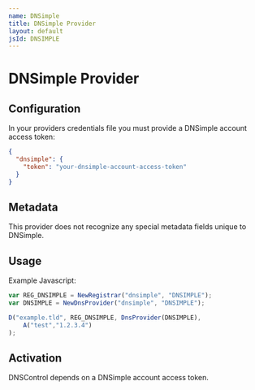 ```yaml
---
name: DNSimple
title: DNSimple Provider
layout: default
jsId: DNSIMPLE
---
```

# DNSimple Provider
## Configuration
In your providers credentials file you must provide a DNSimple account access token:

```json
{
  "dnsimple": {
    "token": "your-dnsimple-account-access-token"
  }
}
```

## Metadata
This provider does not recognize any special metadata fields unique to DNSimple.

## Usage
Example Javascript:

```js
var REG_DNSIMPLE = NewRegistrar("dnsimple", "DNSIMPLE");
var DNSIMPLE = NewDnsProvider("dnsimple", "DNSIMPLE");

D("example.tld", REG_DNSIMPLE, DnsProvider(DNSIMPLE),
    A("test","1.2.3.4")
);
```

## Activation
DNSControl depends on a DNSimple account access token.
